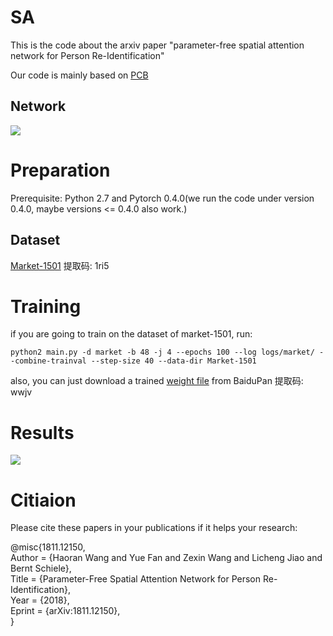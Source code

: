 # SA
This is the code about the arxiv paper "parameter-free spatial attention network for Person Re-Identification"

Our code is mainly based on [PCB](https://github.com/syfafterzy/PCB_RPP_for_reID)
## Network
![](https://github.com/schizop/SA/blob/master/network/network.png) 

# Preparation
Prerequisite: Python 2.7 and Pytorch 0.4.0(we run the code under version 0.4.0, maybe versions <= 0.4.0 also work.)
## Dataset
[Market-1501](https://pan.baidu.com/s/1qlCJEdEY7UueGL-VdhH6xw)  提取码: 1ri5
  
# Training
if you are going to train on the dataset of market-1501, run:

```
python2 main.py -d market -b 48 -j 4 --epochs 100 --log logs/market/ --combine-trainval --step-size 40 --data-dir Market-1501
```
also, you can just download a trained [weight file](https://pan.baidu.com/s/1mQkjrJMa1KQmaHax1kAjsw) from BaiduPan 提取码: wwjv

# Results
![](https://github.com/schizop/SA/blob/master/results/result.jpg) 

# Citiaion

Please cite these papers in your publications if it helps your research:  

@misc{1811.12150,  
Author = {Haoran Wang and Yue Fan and Zexin Wang and Licheng Jiao and Bernt Schiele},  
Title = {Parameter-Free Spatial Attention Network for Person Re-Identification},  
Year = {2018},  
Eprint = {arXiv:1811.12150},  
}
